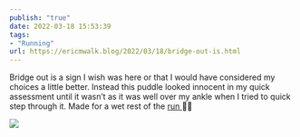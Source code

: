 ```yaml
---
publish: "true"
date: 2022-03-18 15:53:39
tags:
- "Running"
url: https://ericmwalk.blog/2022/03/18/bridge-out-is.html
---
```

Bridge out is a sign I wish was here or that I would have considered my choices a little better. Instead this puddle looked innocent in my quick assessment until it wasn’t as it was well over my ankle when I tried to quick step through it. Made for a wet rest of the [run ](http://www.strava.com/activities/6844006061)🤦‍♂️


![](https://ericmwalk.blog/uploads/2022/fb0a05c5d0.jpg)